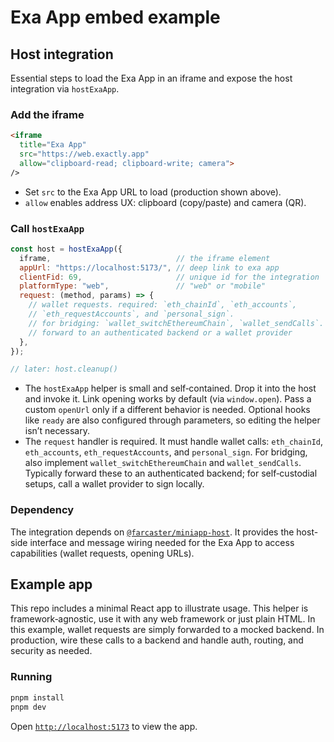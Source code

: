 # Exa App embed example

## Host integration

Essential steps to load the Exa App in an iframe and expose the host integration
via `hostExaApp`.

### Add the iframe

```html
<iframe
  title="Exa App"
  src="https://web.exactly.app"
  allow="clipboard-read; clipboard-write; camera">
/>
```

- Set `src` to the Exa App URL to load (production shown above).
- `allow` enables address UX: clipboard (copy/paste) and camera (QR).

### Call `hostExaApp`

```js
const host = hostExaApp({
  iframe,                            // the iframe element
  appUrl: "https://localhost:5173/", // deep link to exa app
  clientFid: 69,                     // unique id for the integration
  platformType: "web",               // "web" or "mobile"
  request: (method, params) => {
    // wallet requests. required: `eth_chainId`, `eth_accounts`,
    // `eth_requestAccounts`, and `personal_sign`.
    // for bridging: `wallet_switchEthereumChain`, `wallet_sendCalls`.
    // forward to an authenticated backend or a wallet provider
  },
});

// later: host.cleanup()
```

- The `hostExaApp` helper is small and self‑contained. Drop it into the host and
  invoke it. Link opening works by default (via `window.open`). Pass a custom
  `openUrl` only if a different behavior is needed. Optional hooks like `ready`
  are also configured through parameters, so editing the helper isn’t necessary.
- The `request` handler is required. It must handle wallet calls:
  `eth_chainId`, `eth_accounts`, `eth_requestAccounts`, and `personal_sign`.
  For bridging, also implement `wallet_switchEthereumChain` and
  `wallet_sendCalls`. Typically forward these to an authenticated backend; for
  self‑custodial setups, call a wallet provider to sign locally.

### Dependency

The integration depends on [`@farcaster/miniapp-host`](https://www.npmjs.com/package/@farcaster/miniapp-host).
It provides the host-side interface and message wiring needed for the Exa App
to access capabilities (wallet requests, opening URLs).

## Example app

This repo includes a minimal React app to illustrate usage. This helper is
framework‑agnostic, use it with any web framework or just plain HTML.
In this example, wallet requests are simply forwarded to a mocked backend.
In production, wire these calls to a backend and handle auth, routing,
and security as needed.

### Running

```bash
pnpm install
pnpm dev
```

Open [`http://localhost:5173`](http://localhost:5173) to view the app.
